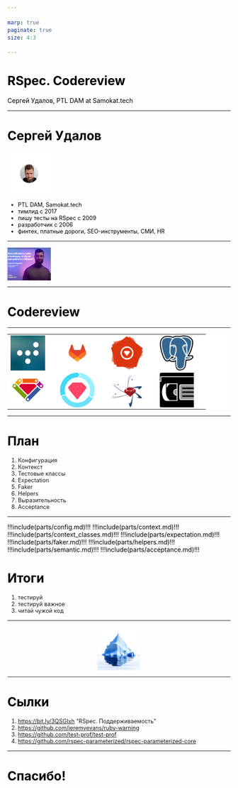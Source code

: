 ```yaml
---

marp: true
paginate: true
size: 4:3

---
```


<style>
  img {
    display: block;
    max-height: 100%;
    max-width: 80%;
  }


  h1, p, ul li { color: black; }
  pre { border: 0px; background: white; }

  footer { color: #bbb }
  footer a { color: #bbb }

  .link--source { color: #bbb; font-size: 0.5em; max-width: fit-content; }

</style>

<!-- _paginate: skip -->


# RSpec. Codereview

Сергей Удалов, PTL DAM at Samokat.tech

---

# Сергей Удалов

![bg right:35%](img/me.png)

- PTL DAM, Samokat.tech
- тимлид с 2017
- пишу тесты на RSpec с 2009
- разработчик с 2006
- финтех, платные дороги, SEO-инструменты, СМИ, HR

---

<!-- _footer: "" -->
<!-- _class: invert -->

![bg](img/rubyrussia_2023.jpeg)

---

<!-- footer: <a href="https://bit.ly/RSpec23">bit.ly/RSpec23</a> › @SergeiUdalov › Samokat.tech  -->

# Codereview

---

<style scoped>
  img { width: 7em; }
  table, th, td, tr { border: 0px !important; background: white }
</style>

|                          |                          |                                    |                       |
| ------------------------ | ------------------------ | ---------------------------------- | --------------------- |
| ![](img/logo/dry-rb.png) | ![](img/logo/gitlab.png) | ![](img/logo/hanami.png)           | ![](img/logo/pg.png)  |
| ![](img/logo/rom-rb.png) | ![](img/logo/rspec.png)  | ![](img/logo/ruby-concurrency.png) | ![](img/logo/vcr.png) |


---

# План

1. Конфигурация
2. Контекст
3. Тестовые классы
4. Expectation
6. Faker
7. Helpers
8. Выразительность
5. Acceptance

---

!!!include(parts/config.md)!!!
!!!include(parts/context.md)!!!
!!!include(parts/context_classes.md)!!!
!!!include(parts/expectation.md)!!!
!!!include(parts/faker.md)!!!
!!!include(parts/helpers.md)!!!
!!!include(parts/semantic.md)!!!
!!!include(parts/acceptance.md)!!!


# Итоги

1. тестируй
2. тестируй важное
3. читай чужой код

---

<center>

![width:10em](img/iceberg.png)

</center>

---
<style scoped>
li { font-size: 0.9em }
</style>




# Сылки

1. https://bit.ly/3QSGIxh "RSpec. Поддерживаемость"
2. https://github.com/jeremyevans/ruby-warning
3. https://github.com/test-prof/test-prof
4. https://github.com/rspec-parameterized/rspec-parameterized-core

---

# Спасибо!
